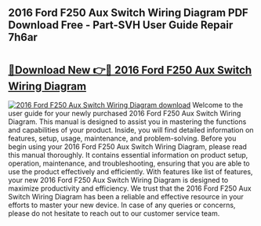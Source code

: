 ## 2016 Ford F250 Aux Switch Wiring Diagram PDF Download Free - Part-SVH User Guide Repair 7h6ar

# <h2><a href="http://dfs0ttd.blite.top/?on=2016+Ford+F250+Aux+Switch+Wiring+Diagram">🔗Download New 👉🔴 2016 Ford F250 Aux Switch Wiring Diagram</a></h2>

[![2016 Ford F250 Aux Switch Wiring Diagram download](https://i.imgur.com/lujVjoI.png)](http://dfs0ttd.blite.top/?on=2016+Ford+F250+Aux+Switch+Wiring+Diagram)
Welcome to the user guide for your newly purchased 2016 Ford F250 Aux Switch Wiring Diagram. This manual is designed to assist you in mastering the functions and capabilities of your product. Inside, you will find detailed information on features, setup, usage, maintenance, and problem-solving. Before you begin using your 2016 Ford F250 Aux Switch Wiring Diagram, please read this manual thoroughly. It contains essential information on product setup, operation, maintenance, and troubleshooting, ensuring that you are able to use the product effectively and efficiently. With features like list of features, your new 2016 Ford F250 Aux Switch Wiring Diagram is designed to maximize productivity and efficiency. We trust that the 2016 Ford F250 Aux Switch Wiring Diagram has been a reliable and effective resource in your efforts to master your new device. In case of any queries or concerns, please do not hesitate to reach out to our customer service team.
